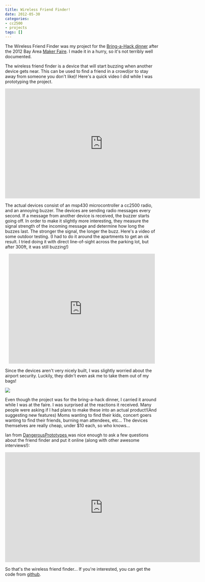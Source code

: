 ```yaml
---
title: Wireless Friend Finder!
date: 2012-05-30
categories:
- cc2500
- projects
tags: []
---
```

The Wireless Friend Finder was my project for the <a href="https://twitter.com/jeriellsworth/status/202248450362978304">Bring-a-Hack dinner</a> after the 2012 Bay Area <a href="http://makerfaire.com/">Maker Faire</a>. I made it in a hurry, so it's not terribly well documented.

The wireless friend finder is a device that will start buzzing when another device gets near. This can be used to find a friend in a crowd(or to stay away from someone you don't like)! Here's a quick video I did while I was prototyping the project.

<div style="text-align: center;"><iframe src="https://www.youtube.com/embed/2gkRtET5Arc" frameborder="0" width="640" height="360"></iframe></div>

The actual devices consist of an msp430 microcontroller a cc2500 radio, and an annoying buzzer. The devices are sending radio messages every second. If a message from another device is received, the buzzer starts going off. In order to make it slightly more interesting, they measure the signal strength of the incoming message and determine how long the buzzes last. The stronger the signal, the longer the buzz. Here's a video of some outdoor testing. (I had to do it around the apartments to get an ok result. I tried doing it with direct line-of-sight across the parking lot, but after 300ft, it was still buzzing!)

<div style="text-align: center;"><iframe src="https://www.youtube.com/embed/x-Ge8ROIJVA" frameborder="0" width="480" height="360"></iframe></div>

Since the devices aren't very nicely built, I was slightly worried about the airport security. Luckily, they didn't even ask me to take them out of my bags!

![](/images/wp/IMG_20120517_161712.jpg)

Even though the project was for the bring-a-hack dinner, I carried it around while I was at the faire. I was surprised at the reactions it received. Many people were asking if I had plans to make these into an actual product!(And suggesting new features) Moms wanting to find their kids, concert goers wanting to find their friends, burning man attendees, etc... The devices themselves are really cheap, under $10 each, so who knows...

Ian from <a href="http://dangerousprototypes.com/">DangerousPrototypes </a>was nice enough to ask a few questions about the friend finder and put it online (along with other awesome interviews!):

<div style="text-align: center;"><iframe src="https://www.youtube.com/embed/2qkT9hLQPy0" frameborder="0" width="640" height="360"></iframe></div>

So that's the wireless friend finder... If you're interested, you can get the code from <a href="https://github.com/alvarop/msp430-cc2500/blob/master/projects/friendfinder/main.c">github</a>.
